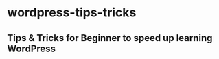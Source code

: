 # wordpress-tips-tricks
Tips &amp; Tricks for Beginner to speed up learning WordPress
-----------------
